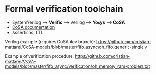 # Formal verification toolchain
* SystemVerilog --> **Verific** --> Verilog --> **Yosys** --> **CoSA**
* [CoSA documentation](https://github.com/cristian-mattarei/CoSA)
* Assertions, LTL

Verilog example (requires CoSA dev branch): https://github.com/cristian-mattarei/CoSA-models/blob/master/fifo_async/oh_fifo_generic-single.v

Example of verification procedure: https://github.com/cristian-mattarei/CoSA-models/blob/master/fifo_async/verification/oh_memory_ram-problem.txt
